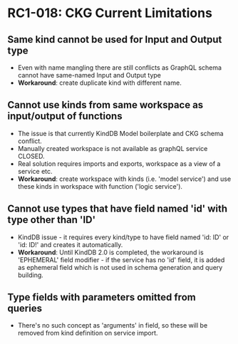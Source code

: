 # RC1-018: CKG Current Limitations

## Same kind cannot be used for Input and Output type

* Even with name mangling there are still conflicts as GraphQL schema cannot have same-named Input and Output type
* **Workaround**: create duplicate kind with different name.

## Cannot use kinds from same workspace as input/output of functions

* The issue is that currently KindDB Model boilerplate and CKG schema conflict.
* Manually created workspace is not available as graphQL service CLOSED.
* Real solution requires imports and exports, workspace as a view of a service etc.
* **Workaround**: create workspace with kinds \(i.e. 'model service'\) and use these kinds in workspace with function \('logic service'\).

## Cannot use types that have field named 'id' with type other than 'ID'

* KindDB issue - it requires every kind/type to have field named 'id: ID' or 'id: ID!' and creates it automatically.
* **Workaround**: Until KindDB 2.0 is completed, the workaround is 'EPHEMERAL' field modifier - if the service has no 'id' field, it is added as ephemeral field which is not used in schema generation and query building.

## Type fields with parameters omitted from queries

* There's no such concept as 'arguments' in field, so these will be removed from kind definition on service import.


